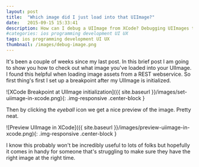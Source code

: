 ```yaml
---
layout: post
title:  "Which image did I just load into that UIImage?" 
date:   2015-09-15 15:33:41
description: How can I debug a UIImage from XCode? Debugging UIImages to see the loaded image from XCode.
#categories: ios programming development UI UX
tags: ios programming development UI UX
thumbnail: /images/debug-image.png
---
```


It's been a couple of weeks since my last post. In this brief post I am going to show you how to check out what image you've loaded into your UIImage. I found this helpful when loading image assets from a REST webservice. So first thing's first I set up a breakpoint after my UIImage is initialized.

![XCode Breakpoint at UIImage initialization]({{ site.baseurl }}/images/set-uiimage-in-xcode.png){: .img-responsive .center-block }

Then by clicking the *eyeball* icon we get a nice preview of the image. Pretty neat. 

![Preview UIImage in XCode]({{ site.baseurl }}/images/preview-uiimage-in-xcode.png){: .img-responsive .center-block }

I know this probably won't be incredibly useful to lots of folks but hopefully it comes in handy for someone that's struggling to make sure they have the right image at the right time.